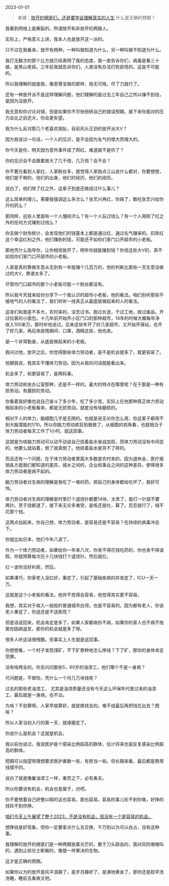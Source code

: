 2023-01-01

> 来源：[放开的拥趸们，还是要学会理解真实的人生](http://mp.weixin.qq.com/s?__biz=MzU3NDc5Nzc0NQ==&mid=2247522019&idx=1&sn=a4d289100aff2fe84b521b25b9b7cf56&chksm=fd2e343dca59bd2bff48ac663bc2d7491257a08bdcff69ab0947d1c5312173808f82fbbd8ea4&scene=27#wechat_redirect)
> 什么是正确的预期？

我看到网络上是撕裂的，所谓放开和非放开的两拨人。

实际上，严格意义上讲，我本人也是放开这一派的。

只不过在我看来，放开有两种，一种叫做知道为什么，另一种叫做不知道为什么。  

我打无数次的那个比方就已经表明了我的态度，我一直告诉你们，病毒是春三十娘，是黑山老妖。三年前我就告诉你们，人类没有办法打败妖怪的，这是不可能的。  

所以我理解的就是拖，像至尊宝做的那样，拖无可拖，尽了力就行了。

还有一种放开派不是这样理解问题，他们理解的是过去三年自己之所以赚不到钱，是因为没放开。  

我无意和你讨论对错，但是如果你不尽快扭转自己的错误预期，接下来你面对的压力会比之前还大，你会更失望。  

我为什么反对那几个老喜欢胡扯，目前风头正劲的放开派大V？  

因为我说过一句话，一个人的见识，是不会因为名气的增大而增大的。  

你今天是你，明天因为意外事件成了网红，难道就不是你了？

你的见识会不会跟着放大了几千倍，几万倍？会不会？  

你不要光看到人家红，人家粉丝多，就觉得人家指点江山说什么都对，你要想想，他们是干嘛的，他们的出身，他们的经历，他们的阅历。  

说白了，他们除了红之外，这辈子到底还做成过什么事儿？

这么简单的理儿，需要我强调这么多次么？张艺兴再红，你病了，敢吃张艺兴给你开的药么？  

那同样，这些人里面有一个人懂经济么？有一个人玩过钱么？有一个人用除了红之外的任何方式赚到过钱么？  

你去做个财务统计，会发现他们的钱基本上都是通过红，通过名气赚来的。扣除红这个幸运红利之外，他们赚到的钱，可能还不如你们家门口开超市的小老板。  

那他凭什么指导你，让你相信放开了，明年你就能赚到钱？你信这些大V的，真不如信你们家门口开超市的小老板。

人家是真的靠做生意从无到有一年能赚个几百万的，他的判断比那些一天生意没做过的大V，靠谱太多了。  

尽管你门口超市的那个小老板可能一个粉丝都没有。  

所以我今天就来给你分享下一个我认识的超市小老板，他的看法。咱们别听那些不接地气的人的看法了，我们听听一线真正从最底层做起来的人的看法。  

这哥们和我差不多大，农村来的，没念过书。跑过长途，干过工地，收过废品，开过拉客的小面包，十几年前开始开小区门口的那种超市，14年的时候大概每年净收入100来万，那时听他说过。后来这些年开了好几家超市，又开始开驿站，也开了好几家。再后来疫情期间，口罩，酒精这些，他也卖。  

是一个非常勤奋，从底层做起来的小老板。

我问过他，放开之后，你觉得那些体力劳动者，是不是机会就多了，就更容易了。  

他跟我说，我其实不懂体力劳动。因为从我的问话就能看出来。

机会多了，和更容易了，是两码事。  

体力劳动和坐办公室那种，还是不一样的。最大的特点在哪里呢？在于那是一种有损劳动。有磨损的劳动。

你看着我好像也说自己奋斗了多少年，吃了多少苦。实际上在他那种真正体力劳动做起来的小老板看来，都是无损劳动。就是没有啥磨损的。

相对于人的体力，脑细胞几乎是无限的。也就是说无论你怎么用，你这辈子都用不到大脑潜能的1/10。所以你脑力劳动疯狂到极致了，从细胞的视角看，也就相当于体力劳动者每天工作了1小时。就这回事。  

这就是为啥脑力劳动可以动不动说自己挂着盐水奋战加班，而体力劳动没有中间态的，他要么就站着，倒了就真倒了。他挂着盐水是背不了砖的。  

而且还有一个问题，在于体力劳动者里面大多数是农村来的，因为退休金，医疗报销各方面我们都知道的差异，城乡之间的，企业和事业之间的这种差异。使得很多体力劳动者是病不起的。  

脑力劳动者对生病的理解是我吃了一堆的药，把自己的身体都给吃坏了，我好可怜。

体力劳动者对生病的理解是村里打个退烧针都要14块，太贵了，能打一针就不要两针。至于烧都退了，接下来无论多难受，是咳还是吐，算了。忍忍就行了，咱不花那个钱。  

这两点加起来，你自己想，体力劳动者，是容易还是不容易？在持续的病毒冲击下。  

你就比如日本，他们今年八波了。  

作为一个体力劳动者，如果给你一年来八次，你舍不得花钱吃药的，你也舍不得请假，你就预算每次花十几块钱打个退烧针。然后就扛。  

扛一波你没好利索，然后。  

如果凑巧，你家老人没扛好，重症了，引起了基础疾病的并发症了，ICU一天一万。  

这就是这个小老板的看法，他并不觉得会容易，他觉得其实更不容易。

我想，其实对于收入一般般的普通城市白领，也是不容易的。因为都有老人，你说老人重症了，你送还是不送医院？

但是话说回来，机会肯定是多了。如果人家都病你不病，如果你的家人也不病不拖累你因病返贫，那你的机会就是多了呀。

很多人听这话很残酷，但事实上人生就是这回事。  

你想想看，一个村子发现煤矿，不下矿靠种地怎么挣钱？下了矿，那你的身体肯定受罪。  

没有啥两全的。你去问问那些5，60岁的油漆工，他们哪个不是一身病？  

可问题是，不冒险，凭什么一个月几万块钱呢？

过去的那些老油漆工， 尤其是油漆质量还没有今天这么环保年代里过来的油漆工，最后就是一身病，也不治。  

为啥？不划算呀。人家早就算好，就是换钱去的。难不成最后再把钱花出去？图啥？  

所以人家当初入行的第一天，就琢磨定了。

你说什么是机会？这就是机会。  

我以前也说过，我说医护是个感染比例超高的群体，估计将来也是反复感染比例超高的群体。  

短期可以指望用理想要求医护勇敢一些，有担当一些。但长期来看，最后都是靠用钱摆平的。

说白了就是像雇油漆工一样，重赏之下，必有勇夫。  

所以你要说有机会，机会也是属于，对吧。  

你不要想着自己好整以暇的这也容易，那也容易。容易的事儿轮不到你做，好挣的钱轮不到你挣。  

[咱们今天上午展望了整个2023，不是没有机会，但没有一个是容易的机会。](http://mp.weixin.qq.com/s?__biz=MzU0MjYwNDU2Mw==&mid=2247509274&idx=1&sn=fbc494c563c9bee8894f87206209629c&chksm=fb1ac966cc6d40701a545c207a7ae1402b9ad024a600939a429769a79edd0af2bd11b795f7cb&scene=21#wechat_redirect)

想挣钱是好现象，但你一定要拿点什么去交换，千万别以为可以白占，没有这种事。  

我理解的放开的拥趸们是一种两眼放着光芒的，敢于刀头舔血的，面对风险嗷嗷叫的，遇到止损壮士断腕的，像狼一样果决的生物。

这才是正确的预期。  

如果你以为的放开是风平浪静了，是岁月静好了，是满地黄金了，那你还是趁早洗洗睡，睡前去看爽文吧。

